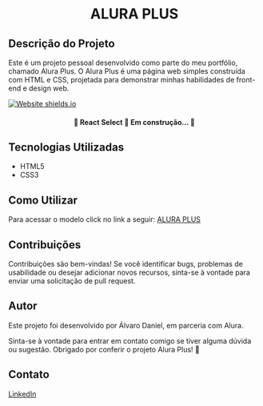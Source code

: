 <h1 align="center">ALURA PLUS</h1>

## Descrição do Projeto
<p>Este é um projeto pessoal desenvolvido como parte do meu portfólio, chamado Alura Plus. O Alura Plus é uma página web simples construída com HTML e CSS, projetada para demonstrar minhas habilidades de front-end e design web.</p>

<image align="center">[![Website shields.io](https://img.shields.io/website-up-down-green-red/http/shields.io.svg)](http://shields.io/)</image>

<h4 align="center"> 
	🚧  React Select 🚀 Em construção...  🚧
</h4>


## Tecnologias Utilizadas
- HTML5
- CSS3

## Como Utilizar
Para acessar o modelo click no link a seguir: [ALURA PLUS](https://aluraplus-sandy-three.vercel.app/)

## Contribuições
Contribuições são bem-vindas! Se você identificar bugs, problemas de usabilidade ou desejar adicionar novos recursos, sinta-se à vontade para enviar uma solicitação de pull request.

## Autor
Este projeto foi desenvolvido por Álvaro Daniel, em parceria com Alura.

Sinta-se à vontade para entrar em contato comigo se tiver alguma dúvida ou sugestão. Obrigado por conferir o projeto Alura Plus! 🚀

## Contato
[LinkedIn](https://www.linkedin.com/in/%C3%A1lvaro-daniel-5a76562a9/)




